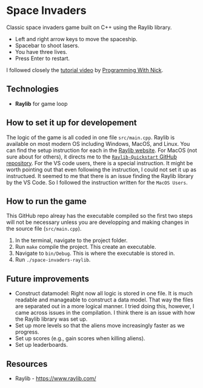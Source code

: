# Space Invaders

Classic space invaders game built on C++ using the Raylib library.

- Left and right arrow keys to move the spaceship.
- Spacebar to shoot lasers.
- You have three lives. 
- Press Enter to restart. 

I followed closely the [tutorial video](https://youtu.be/TGo3Oxdpr5o?si=xQBBFQfa_mX7JzX-) by [Programming With Nick](https://www.youtube.com/@programmingwithnick).

## Technologies
* **Raylib** for game loop

## How to set it up for developement

The logic of the game is all coded in one file `src/main.cpp`. Raylib is available on most modern OS including Windows, MacOS, and Linux. You can find the setup instruction for each in the [Raylib website](https://www.raylib.com/). For MacOS (not sure about for others), it directs me to the [`Raylib-Quickstart` GitHub repository](https://github.com/raylib-extras/raylib-quickstart). For the VS code users, there is a special instruction. 
It might be worth pointing out that even following the instruction, I could not set it up as instructued. It seemed to me that there is an issue finding the Raylib library by the VS Code. So I followed the instruction written for the `MacOS Users`.  

## How to run the game

This GitHub repo alreay has the executable compiled so the first two steps will not be necessary unless you are developping and making changes in the source file (`src/main.cpp`).

1. In the terminal, navigate to the project folder. 
2. Run `make` compile the project. This create an executable. 
3. Navigate to `bin/Debug`. This is where the executable is stored in.
4. Run `./space-invaders-raylib`. 

## Future improvements

- Construct datamodel: Right now all logic is stored in one file. It is much readable and manageable to construct a data model. That way the files are separated out in a more logical manner. I tried doing this, however, I came across issues in the compilation. I think there is an issue with how the Raylib library was set up. 
- Set up more levels so that the aliens move increasingly faster as we progress.
- Set up scores (e.g., gain scores when killing aliens).
- Set up leaderboards. 

## Resources
* Raylib - https://www.raylib.com/
